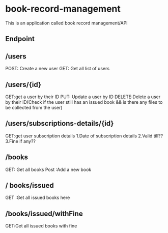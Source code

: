 # book-record-management

This is an application called book record management/API 

## Endpoint

## /users
POST: Create a new user
GET: Get all list of users

## /users/{id}
GET:get a user by their ID
PUT: Update a user by ID
DELETE:Delete a user by their ID(Check if the user still has an issued book && is there any files to be collected from the user)

## /users/subscriptions-details/{id}
GET:get user subscription details
1.Date of subscription details
2.Valid till??
3.Fine if any??

## /books
GET: Get all books
Post :Add a new book

## / books/issued
GET :Get all issued books here

## /books/issued/withFine
GET:Get all issued books with fine